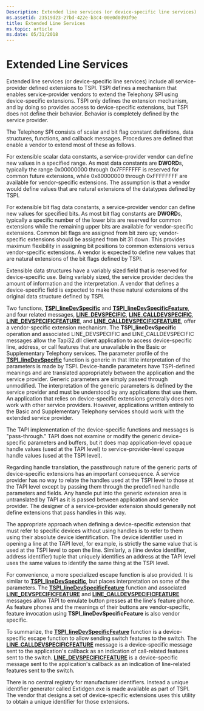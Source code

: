 ```yaml
---
Description: Extended line services (or device-specific line services) include all service-provider defined extensions to TSPI.
ms.assetid: 23519d23-27bd-422e-b3c4-00e0d0d93f9e
title: Extended Line Services
ms.topic: article
ms.date: 05/31/2018
---
```


# Extended Line Services

Extended line services (or device-specific line services) include all service-provider defined extensions to TSPI. TSPI defines a mechanism that enables service-provider vendors to extend the Telephony SPI using device-specific extensions. TSPI only defines the extension mechanism, and by doing so provides access to device-specific extensions, but TSPI does not define their behavior. Behavior is completely defined by the service provider.

The Telephony SPI consists of scalar and bit flag constant definitions, data structures, functions, and callback messages. Procedures are defined that enable a vendor to extend most of these as follows.

For extensible scalar data constants, a service-provider vendor can define new values in a specified range. As most data constants are **DWORD**s, typically the range 0x00000000 through 0x7FFFFFFF is reserved for common future extensions, while 0x80000000 through 0xFFFFFFFF are available for vendor-specific extensions. The assumption is that a vendor would define values that are natural extensions of the datatypes defined by TSPI.

For extensible bit flag data constants, a service-provider vendor can define new values for specified bits. As most bit flag constants are **DWORD**s, typically a specific number of the lower bits are reserved for common extensions while the remaining upper bits are available for vendor-specific extensions. Common bit flags are assigned from bit zero up; vendor-specific extensions should be assigned from bit 31 down. This provides maximum flexibility in assigning bit positions to common extensions versus vendor-specific extensions. A vendor is expected to define new values that are natural extensions of the bit flags defined by TSPI.

Extensible data structures have a variably sized field that is reserved for device-specific use. Being variably sized, the service provider decides the amount of information and the interpretation. A vendor that defines a device-specific field is expected to make these natural extensions of the original data structure defined by TSPI.

Two functions, [**TSPI\_lineDevSpecific**](https://msdn.microsoft.com/library/ms725540(v=VS.85).aspx) and [**TSPI\_lineDevSpecificFeature**](https://msdn.microsoft.com/library/ms725541(v=VS.85).aspx), and four related messages, [**LINE\_DEVSPECIFIC**](https://docs.microsoft.com/previous-versions/windows/desktop/legacy/ms725225(v=vs.85)), [**LINE\_CALLDEVSPECIFIC**](line-calldevspecific.md), [**LINE\_DEVSPECIFICFEATURE**](https://docs.microsoft.com/previous-versions/windows/desktop/legacy/ms725227(v=vs.85)), and [**LINE\_CALLDEVSPECIFICFEATURE**](line-calldevspecificfeature.md), offer a vendor-specific extension mechanism. The **TSPI\_lineDevSpecific** operation and associated LINE\_DEVSPECIFIC and LINE\_CALLDEVSPECIFIC messages allow the Tapi32.dll client application to access device-specific line, address, or call features that are unavailable in the Basic or Supplementary Telephony services. The parameter profile of the [**TSPI\_lineDevSpecific**](https://msdn.microsoft.com/library/ms725540(v=VS.85).aspx) function is generic in that little interpretation of the parameters is made by TSPI. Device-handle parameters have TSPI-defined meanings and are translated appropriately between the application and the service provider. Generic parameters are simply passed through unmodified. The interpretation of the generic parameters is defined by the service provider and must be understood by any applications that use them. An application that relies on device-specific extensions generally does not work with other service providers. However, applications written entirely to the Basic and Supplementary Telephony services should work with the extended service provider.

The TAPI implementation of the device-specific functions and messages is "pass-through." TAPI does not examine or modify the generic device-specific parameters and buffers, but it does map application-level opaque handle values (used at the TAPI level) to service-provider-level opaque handle values (used at the TSPI level).

Regarding handle translation, the passthrough nature of the generic parts of device-specific extensions has an important consequence. A service provider has no way to relate the handles used at the TSPI level to those at the TAPI level except by passing them through the predefined handle parameters and fields. Any handle put into the generic extension area is untranslated by TAPI as it is passed between application and service provider. The designer of a service-provider extension should generally not define extensions that pass handles in this way.

The appropriate approach when defining a device-specific extension that must refer to specific devices without using handles is to refer to them using their absolute device identification. The device identifier used in opening a line at the TAPI level, for example, is strictly the same value that is used at the TSPI level to open the line. Similarly, a (line device identifier, address identifier) tuple that uniquely identifies an address at the TAPI level uses the same values to identify the same thing at the TSPI level.

For convenience, a more specialized escape function is also provided. It is similar to [**TSPI\_lineDevSpecific**](https://msdn.microsoft.com/library/ms725540(v=VS.85).aspx), but places interpretation on some of the parameters. The [**TSPI\_lineDevSpecificFeature**](https://msdn.microsoft.com/library/ms725541(v=VS.85).aspx) function and associated [**LINE\_DEVSPECIFICFEATURE**](https://docs.microsoft.com/previous-versions/windows/desktop/legacy/ms725227(v=vs.85)) and [**LINE\_CALLDEVSPECIFICFEATURE**](line-calldevspecificfeature.md) messages allow TAPI to emulate button presses at the line's feature phone. As feature phones and the meanings of their buttons are vendor-specific, feature invocation using **TSPI\_lineDevSpecificFeature** is also vendor specific.

To summarize, the [**TSPI\_lineDevSpecificFeature**](https://msdn.microsoft.com/library/ms725541(v=VS.85).aspx) function is a device-specific escape function to allow sending switch features to the switch. The [**LINE\_CALLDEVSPECIFICFEATURE**](line-calldevspecificfeature.md) message is a device-specific message sent to the application's callback as an indication of call-related features sent to the switch. [**LINE\_DEVSPECIFICFEATURE**](https://docs.microsoft.com/previous-versions/windows/desktop/legacy/ms725227(v=vs.85)) is a device-specific message sent to the application's callback as an indication of line-related features sent to the switch.

There is no central registry for manufacturer identifiers. Instead a unique identifier generator called Extidgen.exe is made available as part of TSPI. The vendor that designs a set of device-specific extensions uses this utility to obtain a unique identifier for those extensions.

 

 




